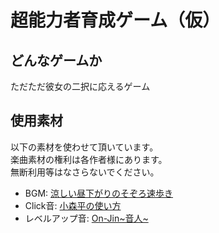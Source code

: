 超能力者育成ゲーム（仮）
=======================

どんなゲームか
-------------

ただただ彼女の二択に応えるゲーム

使用素材
--------
以下の素材を使わせて頂いています。  
楽曲素材の権利は各作者様にあります。  
無断利用等はなさらないでください。

* BGM: [涼しい昼下がりのそぞろ速歩き](http://dova-s.jp/bgm/play471.html)
* Click音: [小森平の使い方](http://taira-komori.jpn.org/)
* レベルアップ音: [On-Jin~音人~](http://on-jin.com/)